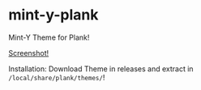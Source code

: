 # mint-y-plank
Mint-Y Theme for Plank!

[Screenshot!](https://www.google.com/)

Installation:
Download Theme in releases and extract in ```/local/share/plank/themes/```!
